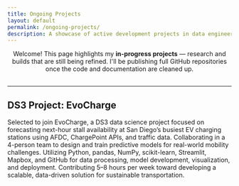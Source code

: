 ```yaml
---
title: Ongoing Projects
layout: default
permalink: /ongoing-projects/
description: A showcase of active development projects in data engineering, machine learning, and cybersecurity
---
```

<div style="text-align: center; margin-bottom: 30px;">
  <p>
    Welcome! This page highlights my <strong>in-progress projects</strong> — research and builds that are still being refined.  
    I'll be publishing full GitHub repositories once the code and documentation are cleaned up.  
  </p>
</div>

---

## DS3 Project: EvoCharge
Selected to join EvoCharge, a DS3 data science project focused on forecasting next-hour stall availability at San Diego’s busiest EV charging stations using AFDC, ChargePoint APIs, and traffic data. Collaborating in a 4-person team to design and train predictive models for real-world mobility challenges. Utilizing Python, pandas, NumPy, scikit-learn, Streamlit, Mapbox, and GitHub for data processing, model development, visualization, and deployment. Contributing 5–8 hours per week toward developing a scalable, data-driven solution for sustainable transportation.

